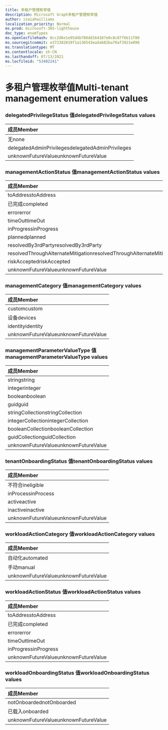 ```yaml
---
title: 多租户管理枚举值
description: Microsoft Graph多租户管理枚举值
author: isaiahwilliams
localization_priority: Normal
ms.prod: microsoft-365-lighthouse
doc_type: enumTypes
ms.openlocfilehash: 8cc2d6e1e95d4b780dd164187e0c8c87f6b11f80
ms.sourcegitcommit: e372382019f1a136543eadab02ba70af3921e098
ms.translationtype: MT
ms.contentlocale: zh-CN
ms.lasthandoff: 07/13/2021
ms.locfileid: "53402241"
---
```

# <a name="multi-tenant-management-enumeration-values"></a><span data-ttu-id="4f72d-103">多租户管理枚举值</span><span class="sxs-lookup"><span data-stu-id="4f72d-103">Multi-tenant management enumeration values</span></span>

### <a name="delegatedprivilegestatus-values"></a><span data-ttu-id="4f72d-104">delegatedPrivilegeStatus 值</span><span class="sxs-lookup"><span data-stu-id="4f72d-104">delegatedPrivilegeStatus values</span></span>

|<span data-ttu-id="4f72d-105">成员</span><span class="sxs-lookup"><span data-stu-id="4f72d-105">Member</span></span>|
|:---|
|<span data-ttu-id="4f72d-106">无</span><span class="sxs-lookup"><span data-stu-id="4f72d-106">none</span></span>|
|<span data-ttu-id="4f72d-107">delegatedAdminPrivileges</span><span class="sxs-lookup"><span data-stu-id="4f72d-107">delegatedAdminPrivileges</span></span>|
|<span data-ttu-id="4f72d-108">unknownFutureValue</span><span class="sxs-lookup"><span data-stu-id="4f72d-108">unknownFutureValue</span></span>|

### <a name="managementactionstatus-values"></a><span data-ttu-id="4f72d-109">managementActionStatus 值</span><span class="sxs-lookup"><span data-stu-id="4f72d-109">managementActionStatus values</span></span>

|<span data-ttu-id="4f72d-110">成员</span><span class="sxs-lookup"><span data-stu-id="4f72d-110">Member</span></span>|
|:---|
|<span data-ttu-id="4f72d-111">toAddress</span><span class="sxs-lookup"><span data-stu-id="4f72d-111">toAddress</span></span>|
|<span data-ttu-id="4f72d-112">已完成</span><span class="sxs-lookup"><span data-stu-id="4f72d-112">completed</span></span>|
|<span data-ttu-id="4f72d-113">error</span><span class="sxs-lookup"><span data-stu-id="4f72d-113">error</span></span>|
|<span data-ttu-id="4f72d-114">timeOut</span><span class="sxs-lookup"><span data-stu-id="4f72d-114">timeOut</span></span>|
|<span data-ttu-id="4f72d-115">inProgress</span><span class="sxs-lookup"><span data-stu-id="4f72d-115">inProgress</span></span>|
|<span data-ttu-id="4f72d-116">planned</span><span class="sxs-lookup"><span data-stu-id="4f72d-116">planned</span></span>|
|<span data-ttu-id="4f72d-117">resolvedBy3rdParty</span><span class="sxs-lookup"><span data-stu-id="4f72d-117">resolvedBy3rdParty</span></span>|
|<span data-ttu-id="4f72d-118">resolvedThroughAlternateMitigation</span><span class="sxs-lookup"><span data-stu-id="4f72d-118">resolvedThroughAlternateMitigation</span></span>|
|<span data-ttu-id="4f72d-119">riskAccepted</span><span class="sxs-lookup"><span data-stu-id="4f72d-119">riskAccepted</span></span>|
|<span data-ttu-id="4f72d-120">unknownFutureValue</span><span class="sxs-lookup"><span data-stu-id="4f72d-120">unknownFutureValue</span></span>|

### <a name="managementcategory-values"></a><span data-ttu-id="4f72d-121">managementCategory 值</span><span class="sxs-lookup"><span data-stu-id="4f72d-121">managementCategory values</span></span>

|<span data-ttu-id="4f72d-122">成员</span><span class="sxs-lookup"><span data-stu-id="4f72d-122">Member</span></span>|
|:---|
|<span data-ttu-id="4f72d-123">custom</span><span class="sxs-lookup"><span data-stu-id="4f72d-123">custom</span></span>|
|<span data-ttu-id="4f72d-124">设备</span><span class="sxs-lookup"><span data-stu-id="4f72d-124">devices</span></span>|
|<span data-ttu-id="4f72d-125">identity</span><span class="sxs-lookup"><span data-stu-id="4f72d-125">identity</span></span>|
|<span data-ttu-id="4f72d-126">unknownFutureValue</span><span class="sxs-lookup"><span data-stu-id="4f72d-126">unknownFutureValue</span></span>|

### <a name="managementparametervaluetype-values"></a><span data-ttu-id="4f72d-127">managementParameterValueType 值</span><span class="sxs-lookup"><span data-stu-id="4f72d-127">managementParameterValueType values</span></span>

|<span data-ttu-id="4f72d-128">成员</span><span class="sxs-lookup"><span data-stu-id="4f72d-128">Member</span></span>|
|:---|
|<span data-ttu-id="4f72d-129">string</span><span class="sxs-lookup"><span data-stu-id="4f72d-129">string</span></span>|
|<span data-ttu-id="4f72d-130">integer</span><span class="sxs-lookup"><span data-stu-id="4f72d-130">integer</span></span>|
|<span data-ttu-id="4f72d-131">boolean</span><span class="sxs-lookup"><span data-stu-id="4f72d-131">boolean</span></span>|
|<span data-ttu-id="4f72d-132">guid</span><span class="sxs-lookup"><span data-stu-id="4f72d-132">guid</span></span>|
|<span data-ttu-id="4f72d-133">stringCollection</span><span class="sxs-lookup"><span data-stu-id="4f72d-133">stringCollection</span></span>|
|<span data-ttu-id="4f72d-134">integerCollection</span><span class="sxs-lookup"><span data-stu-id="4f72d-134">integerCollection</span></span>|
|<span data-ttu-id="4f72d-135">booleanCollection</span><span class="sxs-lookup"><span data-stu-id="4f72d-135">booleanCollection</span></span>|
|<span data-ttu-id="4f72d-136">guidCollection</span><span class="sxs-lookup"><span data-stu-id="4f72d-136">guidCollection</span></span>|
|<span data-ttu-id="4f72d-137">unknownFutureValue</span><span class="sxs-lookup"><span data-stu-id="4f72d-137">unknownFutureValue</span></span>|

### <a name="tenantonboardingstatus-values"></a><span data-ttu-id="4f72d-138">tenantOnboardingStatus 值</span><span class="sxs-lookup"><span data-stu-id="4f72d-138">tenantOnboardingStatus values</span></span>

|<span data-ttu-id="4f72d-139">成员</span><span class="sxs-lookup"><span data-stu-id="4f72d-139">Member</span></span>|
|:---|
|<span data-ttu-id="4f72d-140">不符合</span><span class="sxs-lookup"><span data-stu-id="4f72d-140">ineligible</span></span>|
|<span data-ttu-id="4f72d-141">inProcess</span><span class="sxs-lookup"><span data-stu-id="4f72d-141">inProcess</span></span>|
|<span data-ttu-id="4f72d-142">active</span><span class="sxs-lookup"><span data-stu-id="4f72d-142">active</span></span>|
|<span data-ttu-id="4f72d-143">inactive</span><span class="sxs-lookup"><span data-stu-id="4f72d-143">inactive</span></span>|
|<span data-ttu-id="4f72d-144">unknownFutureValue</span><span class="sxs-lookup"><span data-stu-id="4f72d-144">unknownFutureValue</span></span>|

### <a name="workloadactioncategory-values"></a><span data-ttu-id="4f72d-145">workloadActionCategory 值</span><span class="sxs-lookup"><span data-stu-id="4f72d-145">workloadActionCategory values</span></span>

|<span data-ttu-id="4f72d-146">成员</span><span class="sxs-lookup"><span data-stu-id="4f72d-146">Member</span></span>|
|:---|
|<span data-ttu-id="4f72d-147">自动化</span><span class="sxs-lookup"><span data-stu-id="4f72d-147">automated</span></span>|
|<span data-ttu-id="4f72d-148">手动</span><span class="sxs-lookup"><span data-stu-id="4f72d-148">manual</span></span>|
|<span data-ttu-id="4f72d-149">unknownFutureValue</span><span class="sxs-lookup"><span data-stu-id="4f72d-149">unknownFutureValue</span></span>|

### <a name="workloadactionstatus-values"></a><span data-ttu-id="4f72d-150">workloadActionStatus 值</span><span class="sxs-lookup"><span data-stu-id="4f72d-150">workloadActionStatus values</span></span>

|<span data-ttu-id="4f72d-151">成员</span><span class="sxs-lookup"><span data-stu-id="4f72d-151">Member</span></span>|
|:---|
|<span data-ttu-id="4f72d-152">toAddress</span><span class="sxs-lookup"><span data-stu-id="4f72d-152">toAddress</span></span>|
|<span data-ttu-id="4f72d-153">已完成</span><span class="sxs-lookup"><span data-stu-id="4f72d-153">completed</span></span>|
|<span data-ttu-id="4f72d-154">error</span><span class="sxs-lookup"><span data-stu-id="4f72d-154">error</span></span>|
|<span data-ttu-id="4f72d-155">timeOut</span><span class="sxs-lookup"><span data-stu-id="4f72d-155">timeOut</span></span>|
|<span data-ttu-id="4f72d-156">inProgress</span><span class="sxs-lookup"><span data-stu-id="4f72d-156">inProgress</span></span>|
|<span data-ttu-id="4f72d-157">unknownFutureValue</span><span class="sxs-lookup"><span data-stu-id="4f72d-157">unknownFutureValue</span></span>|

### <a name="workloadonboardingstatus-values"></a><span data-ttu-id="4f72d-158">workloadOnboardingStatus 值</span><span class="sxs-lookup"><span data-stu-id="4f72d-158">workloadOnboardingStatus values</span></span>

|<span data-ttu-id="4f72d-159">成员</span><span class="sxs-lookup"><span data-stu-id="4f72d-159">Member</span></span>|
|:---|
|<span data-ttu-id="4f72d-160">notOnboarded</span><span class="sxs-lookup"><span data-stu-id="4f72d-160">notOnboarded</span></span>|
|<span data-ttu-id="4f72d-161">已载入</span><span class="sxs-lookup"><span data-stu-id="4f72d-161">onboarded</span></span>|
|<span data-ttu-id="4f72d-162">unknownFutureValue</span><span class="sxs-lookup"><span data-stu-id="4f72d-162">unknownFutureValue</span></span>|
